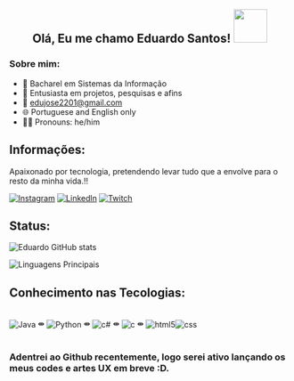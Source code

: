 <div align="center">
<h2> Olá, Eu me chamo Eduardo Santos! <img src="https://media2.giphy.com/media/Ig36GBEnn9LEUTzorR/giphy.gif?cid=ecf05e47tqiev43peqvf5kv4igd8ng3htv70usw59i3y0d7r&ep=v1_stickers_search&rid=giphy.gif&ct=s"" width="60"></h2>
</div>

### Sobre mim:
- 👾 Bacharel em Sistemas da Informação
- 🔭 Entusiasta em projetos, pesquisas e afins
- 💌 edujose2201@gmail.com
- 🌐 Portuguese and English only 
- 🙋‍♂️ Pronouns: he/him 


## Informações:

 Apaixonado por tecnologia, pretendendo levar tudo que a envolve para o resto da minha vida.!!
 
[![Instagram](https://img.shields.io/badge/Instagram-E4405F?style=for-the-badge&logo=instagram&logoColor=white)](https://www.instagram.com/edus.p_/)
[![Linkedln](https://img.shields.io/badge/LinkedIn-0077B5?style=for-the-badge&logo=linkedin&logoColor=white)](https://www.linkedin.com/in/eduardo-santos-4a6a35267/) 
[![Twitch](https://img.shields.io/badge/Twitch-9146FF?style=for-the-badge&logo=twitch&logoColor=white)](https://www.twitch.tv/edueduzzz) 

## Status:


![Eduardo GitHub stats](https://github-readme-stats.vercel.app/api?username=Eduardojs1&show_icons=true&theme=dracula)

![Linguagens Principais](https://github-readme-stats.vercel.app/api/top-langs/?username=Eduardojs1&theme=tokyonight&hide_border=true&custom_title=Linguagens%20%Principais)

## Conhecimento nas Tecologias: 


<div styLe= "display: inline_block"><br/>
    <img align="center" alt="Java" src="https://img.shields.io/badge/Java-ED8B00?style=for-the-badge&logo=openjdk&logoColor=white" /> ⇼
    <img align="center" alt="Python" src="https://img.shields.io/badge/Python-14354C?style=for-the-badge&logo=python&logoColor=white"/> ⇼
    <img align="center" alt="c#" src="https://img.shields.io/badge/C%23-239120?style=for-the-badge&logo=c-sharp&logoColor=white" /> ⇼
    <img align="center" alt="c" src="https://img.shields.io/badge/C-00599C?style=for-the-badge&logo=c&logoColor=white" /> ⇼
    <img align="center" alt="html5" src="https://img.shields.io/badge/HTML-239120?style=for-the-badge&logo=html5&logoColor=white" /><img align="center" alt="css" src="https://img.shields.io/badge/CSS-239120?&style=for-the-badge&logo=css3&logoColor=white" />
</div><br>

 
### Adentrei ao Github recentemente, logo serei ativo lançando os meus codes e artes UX em breve :D.

